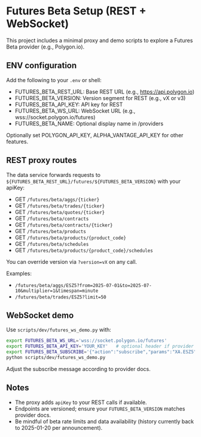# Futures Beta Setup (REST + WebSocket)

This project includes a minimal proxy and demo scripts to explore a Futures Beta provider (e.g., Polygon.io).

## ENV configuration

Add the following to your `.env` or shell:

- FUTURES_BETA_REST_URL: Base REST URL (e.g., <https://api.polygon.io>)
- FUTURES_BETA_VERSION: Version segment for REST (e.g., vX or v3)
- FUTURES_BETA_API_KEY: API key for REST
- FUTURES_BETA_WS_URL: WebSocket URL (e.g., wss://socket.polygon.io/futures)
- FUTURES_BETA_NAME: Optional display name in /providers

Optionally set POLYGON_API_KEY, ALPHA_VANTAGE_API_KEY for other features.

## REST proxy routes

The data service forwards requests to `${FUTURES_BETA_REST_URL}/futures/${FUTURES_BETA_VERSION}` with your apiKey:

- GET `/futures/beta/aggs/{ticker}`
- GET `/futures/beta/trades/{ticker}`
- GET `/futures/beta/quotes/{ticker}`
- GET `/futures/beta/contracts`
- GET `/futures/beta/contracts/{ticker}`
- GET `/futures/beta/products`
- GET `/futures/beta/products/{product_code}`
- GET `/futures/beta/schedules`
- GET `/futures/beta/products/{product_code}/schedules`

You can override version via `?version=vX` on any call.

Examples:

- `/futures/beta/aggs/ESZ5?from=2025-07-01&to=2025-07-10&multiplier=1&timespan=minute`
- `/futures/beta/trades/ESZ5?limit=50`

## WebSocket demo

Use `scripts/dev/futures_ws_demo.py` with:

```bash
export FUTURES_BETA_WS_URL='wss://socket.polygon.io/futures'
export FUTURES_BETA_API_KEY='YOUR_KEY'   # optional header if provider requires
export FUTURES_BETA_SUBSCRIBE='{"action":"subscribe","params":"XA.ESZ5"}'
python scripts/dev/futures_ws_demo.py
```

Adjust the subscribe message according to provider docs.

## Notes

- The proxy adds `apiKey` to your REST calls if available.
- Endpoints are versioned; ensure your `FUTURES_BETA_VERSION` matches provider docs.
- Be mindful of beta rate limits and data availability (history currently back to 2025-01-20 per announcement).

